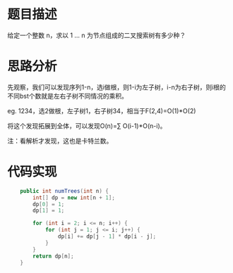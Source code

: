 # 题目描述
给定一个整数 n，求以 1 ... n 为节点组成的二叉搜索树有多少种？
# 思路分析
先观察，我们可以发现序列1-n，选i做根，则1-i为左子树，i-n为右子树，则i根的不同bst个数就是左右子树不同情况的乘积。

eg. 1234，选2做根，左子树1，右子树34，相当于F(2,4)=O(1)*O(2)

将这个发现拓展到全体，可以发现O(n)=∑
O(i-1)*O(n-i)。

注：看解析才发现，这也是卡特兰数。
# 代码实现
```java
    public int numTrees(int n) {
        int[] dp = new int[n + 1];
        dp[0] = 1;
        dp[1] = 1;

        for (int i = 2; i <= n; i++) {
            for (int j = 1; j <= i; j++) {
                dp[i] += dp[j - 1] * dp[i - j];
            }
        }
        return dp[n];
    }
```